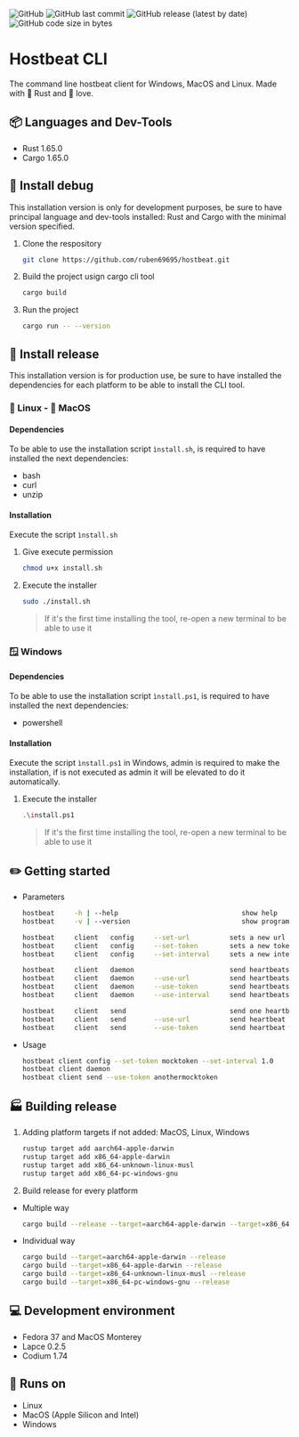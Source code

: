 
![GitHub](https://img.shields.io/github/license/ruben69695/hostbeat-cli?color=purple)
![GitHub last commit](https://img.shields.io/github/last-commit/ruben69695/hostbeat-cli)
![GitHub release (latest by date)](https://img.shields.io/github/v/release/ruben69695/hostbeat-cli?color=purple)
![GitHub code size in bytes](https://img.shields.io/github/languages/code-size/ruben69695/hostbeat-cli?color=purple)

# Hostbeat CLI
The command line hostbeat client for Windows, MacOS and Linux. Made with 🦀 Rust and 💙 love.

## 📦 Languages and Dev-Tools
- Rust 1.65.0
- Cargo 1.65.0

## 🔨 Install debug
This installation version is only for development purposes, be sure to have principal language and dev-tools installed: Rust and Cargo 
with the minimal version specified.

1. Clone the respository
    ```zsh
    git clone https://github.com/ruben69695/hostbeat.git
    ```

2. Build the project usign cargo cli tool
    ```zsh
    cargo build
    ```

3. Run the project
    ```zsh
    cargo run -- --version
    ```
    
## 🚀 Install release
This installation version is for production use, be sure to have installed the dependencies for each 
platform to be able to install the CLI tool.

### 🐧 Linux -  MacOS
#### Dependencies
To be able to use the installation script `ìnstall.sh`, is required to have installed the next dependencies:
- bash
- curl
- unzip

#### Installation
Execute the script `ìnstall.sh`

1. Give execute permission
    ```zsh
    chmod u+x install.sh
    ```

2. Execute the installer
    ```zsh
    sudo ./install.sh
    ```
    > If it's the first time installing the tool, re-open a new terminal to be able to use it
    
### 🪟 Windows
#### Dependencies
To be able to use the installation script `ìnstall.ps1`, is required to have installed the next dependencies:
- powershell

#### Installation
Execute the script `ìnstall.ps1` in Windows, admin is required to make the installation, if is not executed as admin it will be elevated to do it automatically.

1. Execute the installer
    ```zsh
    .\install.ps1
    ```
    > If it's the first time installing the tool, re-open a new terminal to be able to use it
   

## ✏️ Getting started

- Parameters
    ```zsh
    hostbeat     -h | --help                               show help
    hostbeat     -v | --version                            show program version

    hostbeat     client   config     --set-url          sets a new url in the configuration file
    hostbeat     client   config     --set-token        sets a new token in the configuration file
    hostbeat     client   config     --set-interval     sets a new interval in the configuration file

    hostbeat     client   daemon                        send heartbeats as a daemon using the configuration file
    hostbeat     client   daemon     --use-url          send heartbeats as a daemon using custom url, overrides file value
    hostbeat     client   daemon     --use-token        send heartbeats as a daemon using custom token, overrides file value
    hostbeat     client   daemon     --use-interval     send heartbeats as a daemon using custom interval, overrides file value

    hostbeat     client   send                          send one heartbeat using data from file
    hostbeat     client   send       --use-url          send heartbeat to custom url, overrides file value
    hostbeat     client   send       --use-token        send heartbeat with custom token, overrides file value
    ```
- Usage
    ```zsh
    hostbeat client config --set-token mocktoken --set-interval 1.0
    hostbeat client daemon
    hostbeat client send --use-token anothermocktoken
    ```

## 🏭 Building release
1. Adding platform targets if not added: MacOS, Linux, Windows
    ```zsh
    rustup target add aarch64-apple-darwin
    rustup target add x86_64-apple-darwin
    rustup target add x86_64-unknown-linux-musl
    rustup target add x86_64-pc-windows-gnu
    ```

2. Build release for every platform
- Multiple way
    ```zsh
    cargo build --release --target=aarch64-apple-darwin --target=x86_64-apple-darwin --target=x86_64-unknown-linux-musl --target=x86_64-pc-windows-gnu
    ```

- Individual way
    ```zsh
    cargo build --target=aarch64-apple-darwin --release
    cargo build --target=x86_64-apple-darwin --release
    cargo build --target=x86_64-unknown-linux-musl --release
    cargo build --target=x86_64-pc-windows-gnu --release
    ```


## 💻 Development environment
- Fedora 37 and MacOS Monterey
- Lapce 0.2.5
- Codium 1.74

## 🚀 Runs on
- Linux
- MacOS (Apple Silicon and Intel)
- Windows
